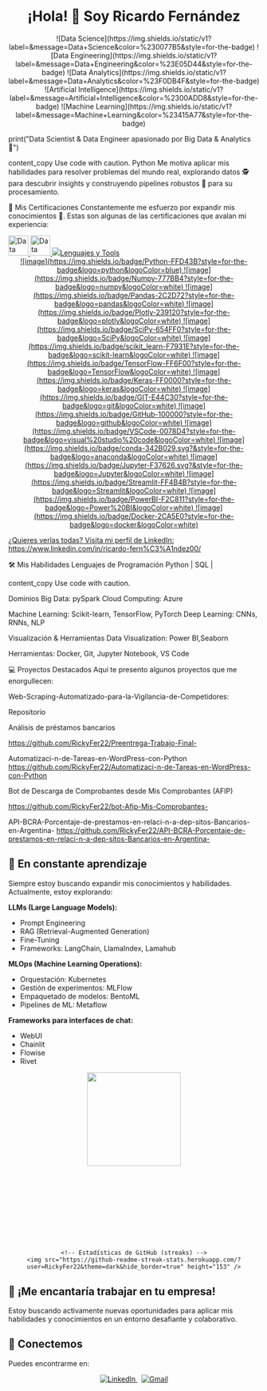 <h1 align="center"> ¡Hola! 👋 Soy Ricardo Fernández </h1>
<div align="center">
<span>
![Data Science](https://img.shields.io/static/v1?label=&message=Data+Science&color=%230077B5&style=for-the-badge)
![Data Engineering](https://img.shields.io/static/v1?label=&message=Data+Engineering&color=%23E05D44&style=for-the-badge)
![Data Analytics](https://img.shields.io/static/v1?label=&message=Data+Analytics&color=%23F0DB4F&style=for-the-badge)
![Artificial Intelligence](https://img.shields.io/static/v1?label=&message=Artificial+Intelligence&color=%2300ADD8&style=for-the-badge)
![Machine Learning](https://img.shields.io/static/v1?label=&message=Machine+Learning&color=%23415A77&style=for-the-badge)
</span>
</div>


print("Data Scientist & Data Engineer apasionado por Big Data & Analytics 🚀")

content_copy
Use code with caution.
Python
Me motiva aplicar mis habilidades para resolver problemas del mundo real, explorando datos 🕵️ para descubrir insights y construyendo pipelines robustos 💪 para su procesamiento.


🚀 Mis Certificaciones
Constantemente me esfuerzo por expandir mis conocimientos 🧠. Estas son algunas de las certificaciones que avalan mi experiencia:

<div align="left">
<a href="https://www.linkedin.com/in/ricardo-fern%C3%A1ndez00/details/certifications/" target="_blank">
<img src="https://raw.githubusercontent.com/tandpfun/skill-icons/main/icons/DataEngineering-Azure.svg" alt="Data Engineering" width="40" height="40"/>
</a>
<a href="https://www.linkedin.com/in/ricardo-fern%C3%A1ndez00/details/certifications/" target="_blank">
<img src="https://raw.githubusercontent.com/tandpfun/skill-icons/main/icons/DataScience-Python.svg" alt="Data Science - Python" width="40" height="40"/>
</a>
<a href="https://www.linkedin.com/in/ricardo-fern%C3%A1ndez00/details/certifications/" target="_blank">
<img src="https://raw.githubusercontent.com/tandpfun/skill-icons/main/icons/
</div>


<h2 align="center">Lenguajes y Tools</h2>

<div align="center">
<span>
![image](https://img.shields.io/badge/Python-FFD43B?style=for-the-badge&logo=python&logoColor=blue)
![image](https://img.shields.io/badge/Numpy-777BB4?style=for-the-badge&logo=numpy&logoColor=white)
![image](https://img.shields.io/badge/Pandas-2C2D72?style=for-the-badge&logo=pandas&logoColor=white)
![image](https://img.shields.io/badge/Plotly-239120?style=for-the-badge&logo=plotly&logoColor=white)
![image](https://img.shields.io/badge/SciPy-654FF0?style=for-the-badge&logo=SciPy&logoColor=white)
</span>
<span>
![image](https://img.shields.io/badge/scikit_learn-F7931E?style=for-the-badge&logo=scikit-learn&logoColor=white)
![image](https://img.shields.io/badge/TensorFlow-FF6F00?style=for-the-badge&logo=TensorFlow&logoColor=white)
![image](https://img.shields.io/badge/Keras-FF0000?style=for-the-badge&logo=keras&logoColor=white)
![image](https://img.shields.io/badge/GIT-E44C30?style=for-the-badge&logo=git&logoColor=white)
![image](https://img.shields.io/badge/GitHub-100000?style=for-the-badge&logo=github&logoColor=white)
</span>
<span>
![image](https://img.shields.io/badge/VSCode-0078D4?style=for-the-badge&logo=visual%20studio%20code&logoColor=white)
![image](https://img.shields.io/badge/conda-342B029.svg?&style=for-the-badge&logo=anaconda&logoColor=white)
![image](https://img.shields.io/badge/Jupyter-F37626.svg?&style=for-the-badge&logo=Jupyter&logoColor=white)
![image](https://img.shields.io/badge/Streamlit-FF4B4B?style=for-the-badge&logo=Streamlit&logoColor=white)
![image](https://img.shields.io/badge/PowerBI-F2C811?style=for-the-badge&logo=Power%20BI&logoColor=white)
</span>
<span>
![image](https://img.shields.io/badge/Docker-2CA5E0?style=for-the-badge&logo=docker&logoColor=white)
</span>

</div>



¿Quieres verlas todas? Visita mi perfil de LinkedIn: https://www.linkedin.com/in/ricardo-fern%C3%A1ndez00/

🛠️ Mis Habilidades
Lenguajes de Programación
Python | SQL | 

content_copy
Use code with caution.

Dominios
Big Data: pySpark
Cloud Computing: Azure

Machine Learning: Scikit-learn, TensorFlow, PyTorch
Deep Learning: CNNs, RNNs, NLP

Visualización & Herramientas
Data Visualization: Power BI,Seaborn

Herramientas: Docker, Git, Jupyter Notebook, VS Code

💻 Proyectos Destacados
Aquí te presento algunos proyectos que me enorgullecen:

 Web-Scraping-Automatizado-para-la-Vigilancia-de-Competidores:

Repositorio

Análisis de préstamos bancarios

https://github.com/RickyFer22/Preentrega-Trabajo-Final-

Automatizaci-n-de-Tareas-en-WordPress-con-Python
https://github.com/RickyFer22/Automatizaci-n-de-Tareas-en-WordPress-con-Python


Bot de Descarga de Comprobantes desde Mis Comprobantes (AFIP)

https://github.com/RickyFer22/bot-Afip-Mis-Comprobantes-

API-BCRA-Porcentaje-de-prestamos-en-relaci-n-a-dep-sitos-Bancarios-en-Argentina-
https://github.com/RickyFer22/API-BCRA-Porcentaje-de-prestamos-en-relaci-n-a-dep-sitos-Bancarios-en-Argentina-

## 🌱 En constante aprendizaje

Siempre estoy buscando expandir mis conocimientos y habilidades. Actualmente, estoy explorando:

**LLMs (Large Language Models):**

* Prompt Engineering 
* RAG (Retrieval-Augmented Generation)
* Fine-Tuning
* Frameworks: LangChain, LlamaIndex, Lamahub

**MLOps (Machine Learning Operations):**

* Orquestación: Kubernetes
* Gestión de experimentos: MLFlow
* Empaquetado de modelos: BentoML
* Pipelines de ML: Metaflow

**Frameworks para interfaces de chat:**

* WebUI
* Chainlit
* Flowise
* Rivet


<div align="center">
  <!-- Gráfico de detalles del perfil -->
  <img src="http://github-profile-summary-cards.vercel.app/api/cards/profile-details?username=RickyFer22&theme=dark&hide_border=false" height="187.5"/>
  
  <div>
    <!-- Lenguajes más usados -->
    <img #img-representation-2 height="153" />
    
    <!-- Estadísticas de GitHub (streaks) -->
    <img src="https://github-readme-streak-stats.herokuapp.com/?user=RickyFer22&theme=dark&hide_border=true" height="153" />
  </div>
  
</div>




## 💼 ¡Me encantaría trabajar en tu empresa!

Estoy buscando activamente nuevas oportunidades para aplicar mis habilidades y conocimientos en un entorno desafiante y colaborativo.

## 🤝 Conectemos

Puedes encontrarme en:

<div align="center">
<a href="https://www.linkedin.com/in/ricardo-fern%C3%A1ndez00/" target="_blank">
<img src="https://img.shields.io/badge/LinkedIn-0077B5?style=for-the-badge&logo=linkedin&logoColor=white" alt="LinkedIn"/>
</a>
&nbsp;
<a href="mailto:ferguz32@gmail.com" target="_blank">
<img src="https://img.shields.io/badge/Gmail-D14836?style=for-the-badge&logo=gmail&logoColor=white" alt="Gmail"/>
</a>
</div>


